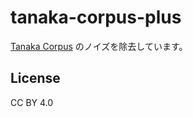 # tanaka-corpus-plus
[Tanaka Corpus](http://edrdg.org/wiki/index.php/Tanaka_Corpus) のノイズを除去しています。

## License
CC BY 4.0

